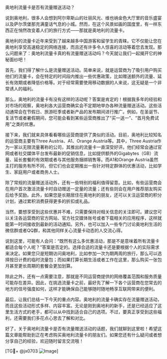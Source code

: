 奥地利流量卡是否有流量赠送活动？

说到奥地利，很多人会想到阿尔卑斯山的壮丽风光、维也纳金色大厅里的音乐盛宴以及萨尔茨堡那充满童话气息的小城。然而，在这个风景如画的国度里，有一样东西正在悄然改变着人们的旅行方式——那就是奥地利的流量卡。

奥地利的流量卡近年来受到了越来越多中国游客和留学生的青睐。它不仅能让您在奥地利享受高速稳定的网络连接，而且还有许多令人惊喜的活动等着您去发现。那么问题来了：奥地利流量卡真的有流量赠送活动吗？今天就让我们一起揭开它的神秘面纱吧！

首先，我们得了解什么是流量赠送活动。简单来说，就是运营商为了吸引用户购买他们的流量卡，会在特定的时间段内推出一些优惠政策，比如赠送额外的流量、延长有效期或者降低价格等。对于经常需要使用移动数据的人来说，这无疑是一个非常诱人的福利。

那么，奥地利的流量卡有没有这样的活动呢？答案是肯定的！根据我多年的经验和对市场的观察，奥地利各大运营商确实会不定期地举办各种流量赠送活动。这些活动通常会在节假日、旅游旺季或者新产品的发布期间进行推广。例如，在圣诞节、复活节或者暑假期间，您可能会看到某些运营商推出了“买一送一”、“首月免费试用”之类的优惠。

接下来，我们就来具体看看哪些运营商提供了类似的活动。目前，奥地利比较知名的运营商主要有Three Austria、A1、Orange Austria等。其中，Three Austria作为一家以无限流量著称的公司，其推出的流量卡一直深受好评。他们经常会通过官网或者社交媒体平台发布最新的促销信息，比如提供额外的Gigabytes（GB）流量、延长套餐的有效期或者与其他服务捆绑销售等。而A1和Orange Austria虽然主打的服务有所不同，但它们也会定期推出一些针对特定群体的优惠活动，比如学生、家庭用户或者商务人士。

除了常规的流量赠送活动外，还有一些特别的福利值得留意。比如，有些运营商会在用户首次激活流量卡时自动赠送一定量的流量；还有些则会在用户推荐朋友购买后给予奖励。此外，如果您是长期居住在奥地利的朋友，还可以关注运营商的积分计划，通过累积消费获得更多的折扣或礼品。

当然，要想享受到这些优惠并不难，只需要保持对相关信息的关注即可。建议您可以关注各运营商的官方网站、官方社交媒体账号或者下载相关的应用程序，这样就能第一时间接收到最新的活动通知。另外，也可以加入一些专门讨论奥地利生活的微信群或者QQ群，和其他同样关心流量卡动态的人交流心得。

说到这里，可能有人会问：“既然有这么多优惠活动，那是不是意味着所有流量卡都适合每个人呢？”答案是否定的。选择合适的流量卡还是要根据个人的实际需求来决定。如果您只是短期访问奥地利，比如参加一次为期两周的旅行，那么可以选择按日计费的临时流量包；而如果打算长期生活或者工作在这里，那么购买一张包月甚至更长周期的套餐会更加划算。

除此之外，还有一点需要注意，那就是不同运营商提供的网络覆盖范围和服务质量可能存在差异。因此，在挑选流量卡之前，最好先了解一下各个运营商在您常去的地方的信号强度如何，这样才能确保自己能够随时随地畅享互联网带来的便利。

最后，让我们总结一下今天的重点内容。奥地利的流量卡确实存在流量赠送活动，而且这些活动形式多样、内容丰富。无论是刚到奥地利的新手，还是已经适应了这里生活方式的老手，都可以从中找到适合自己的选项。不过，要真正享受到这些福利，还需要我们多花点心思去了解和对比。

好了，关于奥地利流量卡是否有流量赠送活动的话题，我们就聊到这里啦！希望这篇文章能帮助到正在考虑购买奥地利流量卡的朋友们。如果您还有什么疑问或者想分享自己的经验，欢迎随时留言交流哦！

[TG💪+ @jx0703 ![Image](https://github.com/user-attachments/assets/dbca1d08-cadb-493c-b0ec-ad6f7a83f270)]